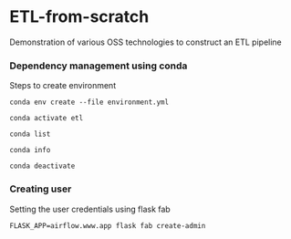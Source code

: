 # ETL-from-scratch
Demonstration of various OSS technologies to construct an ETL pipeline

### Dependency management using conda
Steps to create environment 
```shell
conda env create --file environment.yml
```
```shell
conda activate etl
```
```shell
conda list
```
```shell
conda info
```
```shell
conda deactivate
```
### Creating user
Setting the user credentials using flask fab
```shell
FLASK_APP=airflow.www.app flask fab create-admin
```